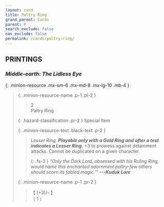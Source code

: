 ```yaml
---
layout: card
title: Paltry Ring
grand_parent: Cards
parent: P
search_exclude: false
nav_exclude: false
permalink: /cards/paltry-ring/
---
```


## PRINTINGS


### _Middle-earth: The Lidless Eye_

{: .minion-resource .mx-sm-6 .mx-md-8 .mx-lg-10 .mb-4 }
> {: .minion-resource-name .p-1 .pl-2 }
> > <div class="hazard-mp">2</div>
> > <div class="card-name">Paltry Ring</div>
>
> {: .hazard-classification .pr-2 }
> Special Item
>
> {: .minion-resource-text .black-text .p-2 }
> > _Lesser Ring._ ***Playable only with a Gold Ring and after a test indicates a Lesser Ring.*** +3 to prowess against detainment attacks. Cannot be duplicated on a given character. 
> > 
> > {: .fs-3 } 
> > _“Only the Dark Lord, obsessed with his Ruling Ring, would name this enchanted adornment paltry-few others should scorn its fabled magic.’”_ ***---&#65279;Kuduk Lore*** 
> 
> {: .minion-resource-name .p-1 .pr-2 }
> > <div class="card-shield">【 (+3)/&ndash; 】</div>
> > <div class="card-corruption-white">〔 1 〕</div>
